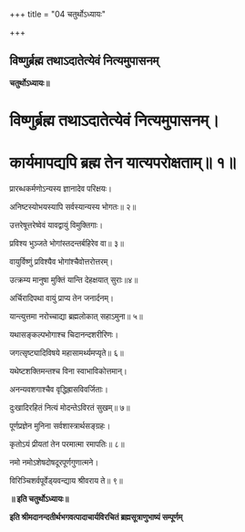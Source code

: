 +++
title = "04 चतुर्थोऽध्यायः"

+++


## विष्णुर्ब्रह्म तथाऽदातेत्येवं नित्यमुपासनम्‌

**चतुर्थोऽध्यायः॥**

# विष्णुर्ब्रह्म तथाऽदातेत्येवं नित्यमुपासनम्‌।

# कार्यमापद्यपि ब्रह्म तेन यात्यपरोक्षताम्‌॥ १॥

प्रारब्धकर्मणोऽन्यस्य ज्ञानादेव परिक्षयः।

अनिष्टस्योभयस्यापि सर्वस्यान्यस्य भोगतः॥ २॥

उत्तरेषूत्तरेष्वेवं यावद्वायुं विमुक्तिगाः।

प्रविश्य भुञ्जते भोगांस्तदन्तर्बहिरेव वा॥ ३॥

वायुर्विष्णुं प्रविश्यैव भोगांश्चैवोत्तरोत्तरम्‌।

उत्क्रम्य मानुषा मुक्तिं यान्ति देहक्षयात् सुराः॥४॥

अर्चिरादिपथा वायुं प्राप्य तेन जनार्दनम्‌।

यान्त्युत्तमा नरोच्चाद्या ब्रह्मलोकात् सहाऽमुना॥ ५॥

यथासङ्कल्पभोगाश्च चिदानन्दशरीरिणः।

जगत्सृष्ट्यादिविषये महासामर्थ्यमप्यृते॥ ६॥

यथेष्टशक्तिमन्तश्च विना स्वाभाविकोत्तमान्‌।

अनन्यवशगाश्चैव वृद्धिह्रासविवर्जिताः।

दुःखादिरहितं नित्यं मोदन्तेऽविरतं सुखम्‌॥ ७॥

पूर्णप्रज्ञेन मुनिना सर्वशास्त्रार्थसङ्ग्रहः।

कृतोऽयं प्रीयतां तेन परमात्मा रमापतिः॥ ८॥

नमो नमोऽशेषदोषदूरपूर्णगुणात्मने।

विरिञ्चिशर्वपूर्वेड्‌यवन्द्याय श्रीवराय ते॥ ९॥

**॥ इति चतुर्थोऽध्यायः॥**

**इति श्रीमदानन्दतीर्थभगवत्पादाचार्यविरचितं ब्रह्मसूत्राणुभाष्यं सम्पूर्णम्‌**

